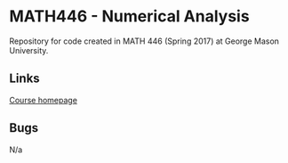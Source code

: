 # MATH446 - Numerical Analysis

Repository for code created in MATH 446 (Spring 2017) at George Mason
University.

## Links

[Course homepage](http://math.gmu.edu/~igriva/projects/project_01/index.html)

## Bugs

N/a
